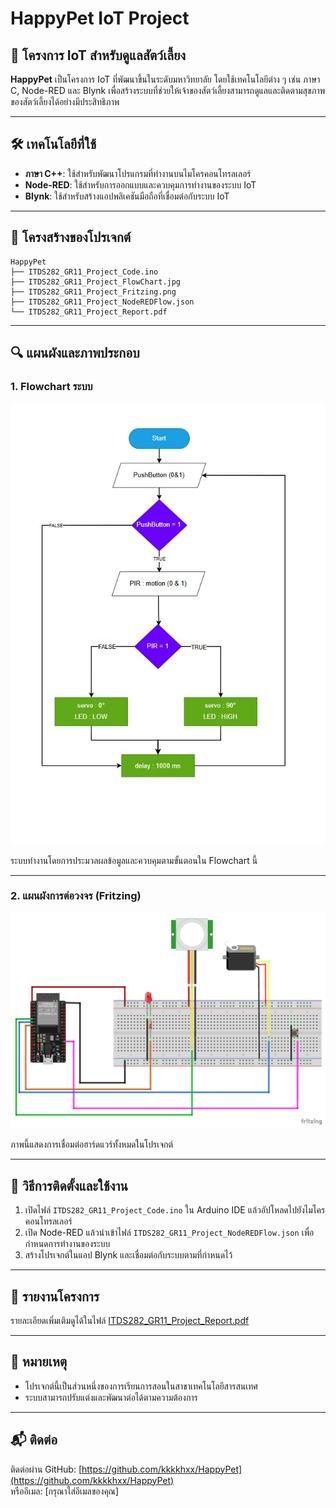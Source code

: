 
# HappyPet IoT Project

## 📌 โครงการ IoT สำหรับดูแลสัตว์เลี้ยง

**HappyPet** เป็นโครงการ IoT ที่พัฒนาขึ้นในระดับมหาวิทยาลัย โดยใช้เทคโนโลยีต่าง ๆ เช่น ภาษา C, Node-RED และ Blynk เพื่อสร้างระบบที่ช่วยให้เจ้าของสัตว์เลี้ยงสามารถดูแลและติดตามสุขภาพของสัตว์เลี้ยงได้อย่างมีประสิทธิภาพ

---

## 🛠 เทคโนโลยีที่ใช้

- **ภาษา C++**: ใช้สำหรับพัฒนาโปรแกรมที่ทำงานบนไมโครคอนโทรลเลอร์
- **Node-RED**: ใช้สำหรับการออกแบบและควบคุมการทำงานของระบบ IoT
- **Blynk**: ใช้สำหรับสร้างแอปพลิเคชันมือถือที่เชื่อมต่อกับระบบ IoT

---

## 📁 โครงสร้างของโปรเจกต์

```
HappyPet
├── ITDS282_GR11_Project_Code.ino
├── ITDS282_GR11_Project_FlowChart.jpg
├── ITDS282_GR11_Project_Fritzing.png
├── ITDS282_GR11_Project_NodeREDFlow.json
└── ITDS282_GR11_Project_Report.pdf
```

---

## 🔍 แผนผังและภาพประกอบ

### 1. Flowchart ระบบ
![Flowchart](./ITDS282_GR11_Project_FlowChart.jpg)

ระบบทำงานโดยการประมวลผลข้อมูลและควบคุมตามขั้นตอนใน Flowchart นี้

---

### 2. แผนผังการต่อวงจร (Fritzing)
![Fritzing](./ITDS282_GR11_Project_Fritzing.png)

ภาพนี้แสดงการเชื่อมต่อฮาร์ดแวร์ทั้งหมดในโปรเจกต์

---

## 🚀 วิธีการติดตั้งและใช้งาน

1. เปิดไฟล์ `ITDS282_GR11_Project_Code.ino` ใน Arduino IDE แล้วอัปโหลดไปยังไมโครคอนโทรลเลอร์
2. เปิด Node-RED แล้วนำเข้าไฟล์ `ITDS282_GR11_Project_NodeREDFlow.json` เพื่อกำหนดการทำงานของระบบ
3. สร้างโปรเจกต์ในแอป Blynk และเชื่อมต่อกับระบบตามที่กำหนดไว้

---

## 📄 รายงานโครงการ

รายละเอียดเพิ่มเติมดูได้ในไฟล์ [ITDS282_GR11_Project_Report.pdf](./ITDS282_GR11_Project_Report.pdf)

---

## 📢 หมายเหตุ

- โปรเจกต์นี้เป็นส่วนหนึ่งของการเรียนการสอนในสาขาเทคโนโลยีสารสนเทศ  
- ระบบสามารถปรับแต่งและพัฒนาต่อได้ตามความต้องการ

---

## 📬 ติดต่อ

ติดต่อผ่าน GitHub: [https://github.com/kkkkhxx/HappyPet](https://github.com/kkkkhxx/HappyPet)  
หรืออีเมล: [กรุณาใส่อีเมลของคุณ]
